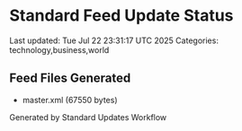 # Standard Feed Update Status
Last updated: Tue Jul 22 23:31:17 UTC 2025
Categories: technology,business,world

## Feed Files Generated
- master.xml (67550 bytes)

Generated by Standard Updates Workflow
